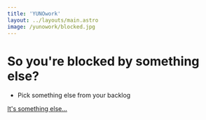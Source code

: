 ```yaml
---
title: 'YUNOwork'
layout: ../layouts/main.astro
image: /yunowork/blocked.jpg
---
```


# So you're blocked by something else?

- Pick something else from your backlog

[It's something else...](/yunowork)

